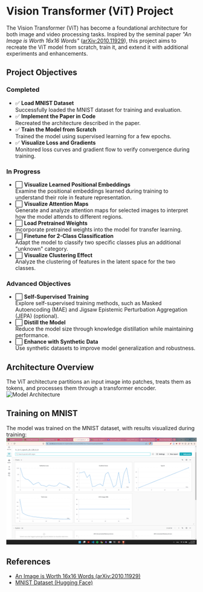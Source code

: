 # Vision Transformer (ViT) Project

The Vision Transformer (ViT) has become a foundational architecture for both image and video processing tasks. Inspired by the seminal paper *"An Image is Worth 16x16 Words"* ([arXiv:2010.11929](http://arxiv.org/abs/2010.11929)), this project aims to recreate the ViT model from scratch, train it, and extend it with additional experiments and enhancements.

## Project Objectives

### Completed
- ✅ **Load MNIST Dataset**  
  Successfully loaded the MNIST dataset for training and evaluation.  
- ✅ **Implement the Paper in Code**  
  Recreated the architecture described in the paper.  
- ✅ **Train the Model from Scratch**  
  Trained the model using supervised learning for a few epochs.  
- ✅ **Visualize Loss and Gradients**  
  Monitored loss curves and gradient flow to verify convergence during training.  

### In Progress
- ⬜ **Visualize Learned Positional Embeddings**  
  Examine the positional embeddings learned during training to understand their role in feature representation.  
- ⬜ **Visualize Attention Maps**  
  Generate and analyze attention maps for selected images to interpret how the model attends to different regions.  
- ⬜ **Load Pretrained Weights**  
  Incorporate pretrained weights into the model for transfer learning.  
- ⬜ **Finetune for 2-Class Classification**  
  Adapt the model to classify two specific classes plus an additional "unknown" category.  
- ⬜ **Visualize Clustering Effect**  
  Analyze the clustering of features in the latent space for the two classes.  

### Advanced Objectives
- ⬜ **Self-Supervised Training**  
  Explore self-supervised training methods, such as Masked Autoencoding (MAE) and Jigsaw Epistemic Perturbation Aggregation (JEPA) (optional).  
- ⬜ **Distill the Model**  
  Reduce the model size through knowledge distillation while maintaining performance.  
- ⬜ **Enhance with Synthetic Data**  
  Use synthetic datasets to improve model generalization and robustness.  

## Architecture Overview

The ViT architecture partitions an input image into patches, treats them as tokens, and processes them through a transformer encoder.  
![Model Architecture](https://raw.githubusercontent.com/SHI-Labs/Compact-Transformers/main/images/model_sym.png)

## Training on MNIST

The model was trained on the MNIST dataset, with results visualized during training:  
![Training Visualization](https://github.com/thenaivekid/Vision-Transformer-From-Scratch/blob/main/viz.png)

## References
- [An Image is Worth 16x16 Words (arXiv:2010.11929)](http://arxiv.org/abs/2010.11929)  
- [MNIST Dataset (Hugging Face)](https://huggingface.co/datasets/ylecun/mnist)  

